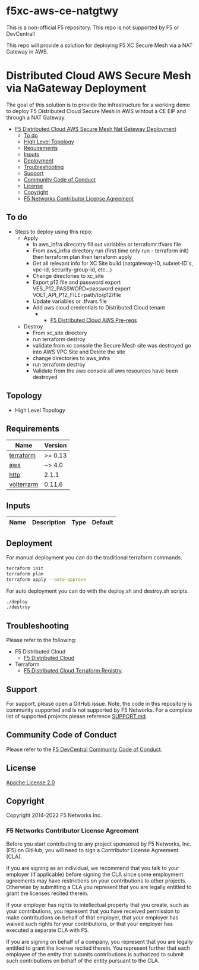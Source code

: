 # f5xc-aws-ce-natgtwy

This is a non-official F5 repository.  This repo is not supported by F5 or DevCentral!

This repo will provide a solution for deploying F5 XC Secure Mesh via a NAT Gateway in AWS.

# Distributed Cloud AWS Secure Mesh via NaGateway Deployment

The goal of this solution is to provide the infrastructure for a working demo to deploy F5 Distributed Cloud Secure Mesh in AWS wihtout a CE EIP and through a NAT Gateway.
<!--TOC-->

- [F5 Distributed Cloud AWS Secure Mesh Nat Gateway Deployment](#f5-distribued-cloud-aws-secure-mesh-nat-gateway-deployment)
  - [To do](#to-do)
  - [High Level Topology](#topology)
  - [Requirements](#requirements)
  - [Inputs](#inputs)
  - [Deployment](#deployment)
  - [Troubleshooting](#troubleshooting)
  - [Support](#support)
  - [Community Code of Conduct](#community-code-of-conduct)
  - [License](#license)
  - [Copyright](#copyright)
  - [F5 Networks Contributor License Agreement](#f5-networks-contributor-license-agreement)

<!--TOC-->

## To do

- Steps to deploy using this repo:
    - Apply
        - In aws_infra direcotry fill out variables or terrafomr.tfvars file
        - From aws_infra directory run (first time only run - terraform init) then terraform plan then terraform apply
        - Get all relevant info for XC Site build (natgateway-ID, subnet-ID's, vpc-id, security-group-id, etc...)
        - Change directories to xc_site
        - Export p12 file and password export VES_P12_PASSWORD=password export VOLT_API_P12_FILE=path/to/p12/file
        - Update variables or .tfvars file
        - Add aws cloud credentials to Distributed Cloud tenant 
            -  - [F5 Distributed Cloud AWS Pre-reqs](https://docs.cloud.f5.com/docs/reference/cloud-cred-ref/aws-vpc-cred-ref)
    - Destroy
        - From xc_site directory 
        - run terraform destroy
        - validate from xc console the Secure Mesh site was destroyed go into AWS VPC Site and Delete the site 
        - change directories to aws_infra
        - run terraform destroy
        - Validate from the aws console all aws resources have been destroyed

## Topology
- High Level Topology 



<!-- BEGINNING OF PRE-COMMIT-TERRAFORM DOCS HOOK -->
## Requirements

| Name | Version |
|------|---------|
| <a name="requirement_terraform"></a> [terraform](#requirement\_terraform) | >= 0.13 |
| <a name="requirement_google"></a> [aws](#requirement\_aws) | ~> 4.0 |
| <a name="requirement_http"></a> [http](#requirement\_http) | 2.1.1 |
| <a name="requirement_volterrarm"></a> [volterrarm](#requirement\_volterrarm) | 0.11.6 |

## Inputs

| Name | Description | Type | Default |
|------|-------------|------|---------|


## Deployment

For manual deployment you can do the traditional terraform commands.

```bash
terraform init
terraform plan
terraform apply --auto-approve
```

For auto deployment you can do with the deploy.sh and destroy.sh scripts.

```bash
./deploy
./destroy
```

## Troubleshooting

Please refer to the following: 
- F5 Distributed Cloud
    - [F5 Distributed Cloud](https://docs.cloud.f5.com/docs/)
- Terraform
    - [F5 Distributed Cloud Terraform Registry](https://registry.terraform.io/providers/volterraedge/volterra/latest/docs).

## Support

For support, please open a GitHub issue.  Note, the code in this repository is community supported and is not supported by F5 Networks.  For a complete list of supported projects please reference [SUPPORT.md](SUPPORT.md).

## Community Code of Conduct

Please refer to the [F5 DevCentral Community Code of Conduct](code_of_conduct.md).

## License

[Apache License 2.0](LICENSE)

## Copyright

Copyright 2014-2022 F5 Networks Inc.

### F5 Networks Contributor License Agreement

Before you start contributing to any project sponsored by F5 Networks, Inc. (F5) on GitHub, you will need to sign a Contributor License Agreement (CLA).

If you are signing as an individual, we recommend that you talk to your employer (if applicable) before signing the CLA since some employment agreements may have restrictions on your contributions to other projects.
Otherwise by submitting a CLA you represent that you are legally entitled to grant the licenses recited therein.

If your employer has rights to intellectual property that you create, such as your contributions, you represent that you have received permission to make contributions on behalf of that employer, that your employer has waived such rights for your contributions, or that your employer has executed a separate CLA with F5.

If you are signing on behalf of a company, you represent that you are legally entitled to grant the license recited therein.
You represent further that each employee of the entity that submits contributions is authorized to submit such contributions on behalf of the entity pursuant to the CLA.

